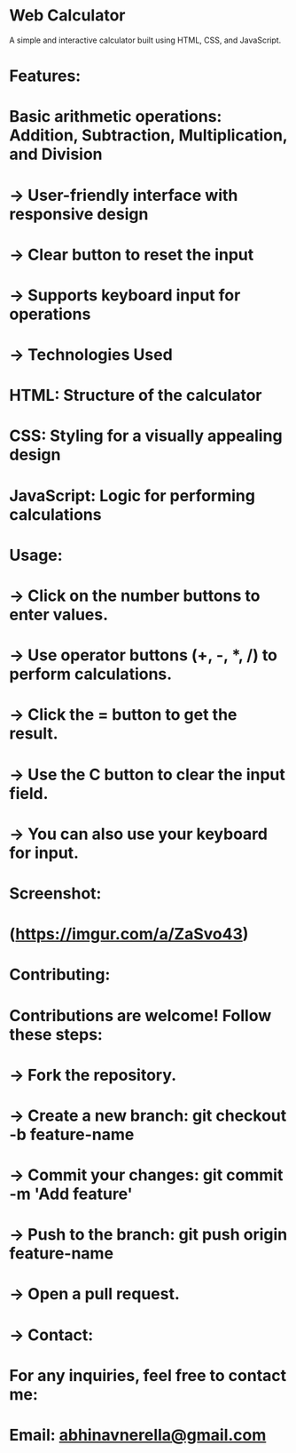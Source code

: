 # Web Calculator

A simple and interactive calculator built using HTML, CSS, and JavaScript.

# Features:

# Basic arithmetic operations: Addition, Subtraction, Multiplication, and Division

# -> User-friendly interface with responsive design

# -> Clear button to reset the input

# -> Supports keyboard input for operations

# -> Technologies Used

# HTML: Structure of the calculator

# CSS: Styling for a visually appealing design

# JavaScript: Logic for performing calculations

# Usage:

# -> Click on the number buttons to enter values.

# -> Use operator buttons (+, -, *, /) to perform calculations.

# -> Click the = button to get the result.

# -> Use the C button to clear the input field.

# -> You can also use your keyboard for input.

# Screenshot:

# (https://imgur.com/a/ZaSvo43)

# Contributing:

# Contributions are welcome! Follow these steps:

# -> Fork the repository.

# -> Create a new branch: git checkout -b feature-name

# -> Commit your changes: git commit -m 'Add feature'

# -> Push to the branch: git push origin feature-name

# -> Open a pull request.

# -> Contact:

# For any inquiries, feel free to contact me:

# Email: abhinavnerella@gmail.com
